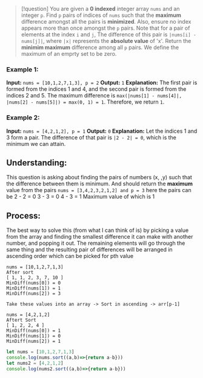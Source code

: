 
> [!question] 
> You are given a **0 indexed** integer array `nums` and an integer `p`. Find `p` pairs of indices of `nums` such that the **maximum** difference amongst all the pairs is **minimized**. Also, ensure no index appears more than once amongst the `p` pairs.
> Note that for a pair of elements at the index `i` and `j`, The difference of this pair is `|nums[i] - nums[j]|`, where `|x|` represents the **absolute value** of 'x'. 
> Return the **minimim maximum** difference among all `p` pairs. We define the maximum of an emprty set to be zero.
### Example 1:
**Input:** `nums = [10,1,2,7,1,3], p = 2`
**Output:** `1`
**Explanation:** The first pair is formed from the indices 1 and 4, and the second pair is formed from the indices 2 and 5. 
The maximum difference is `max(|nums[1] - nums[4]|, |nums[2] - nums[5]|) = max(0, 1) = 1`. Therefore, we return `1`.
### **Example 2:**
**Input:** `nums = [4,2,1,2], p = 1`
**Output:** `0`
**Explanation:** Let the indices 1 and 3 form a pair. The difference of that pair is `|2 - 2| = 0`, which is the minimum we can attain.

## Understanding:
This question is asking about finding the pairs of numbers (x, ,y) such that the difference between them is minimum. And should return the **maximum** value from the pairs
`nums = [3,4,2,3,2,1,2] and p = 3`
here the pairs can be 
2 - 2 = 0
3 - 3 = 0 
4 - 3 = 1
Maximum value of which is 1

## Process:
The best way to solve this (from what I can think of is) by picking a value from the array and finding the smallest difference it can make with another number, and popping it out. The remaining elements will go through the same thing and the resulting pair of differences will be arranged in ascending order which can be picked for pth value

```
nums = [10,1,2,7,1,3]
After sort
[ 1, 1, 2, 3, 7, 10 ]
MinDiff(nums[0]) = 0
MinDiff(nums[1]) = 1
MinDiff(nums[2]) = 3

Take these values into an array -> Sort in ascending -> arr[p-1]

nums = [4,2,1,2]
Aftert Sort
[ 1, 2, 2, 4 ]
MinDiff(nums[0]) = 1
MinDiff(nums[1]) = 0
MinDiff(nums[2]) = 1
```

```js
let nums = [10,1,2,7,1,3]
console.log(nums.sort((a,b)=>{return a-b}))
let nums2 = [4,2,1,2]
console.log(nums2.sort((a,b)=>{return a-b}))
```